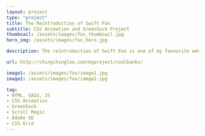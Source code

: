 ```yaml
---
layout: project
type: "project"
title: The Reintroduction of Swift Fox
subtitle: CSS Animation and GreenSock Project
thumbnail: /assets/images/fox_thumbnail.jpg
hero_img: /assets/images/fox_hero.jpg

description: The reintroduction of Swift Fox is one of my favourite web project. This website is full of CSS and JS animation, CSS and JS animation interact with audiences which makes the website to be more entertaining.

url: http://chingchinglee.com/myproject/coalbanks/

image1: /assets/images/fox/image1.jpg
image2: /assets/images/fox/iamge2.jpg

tag: 
- HTML, SASS, JS
- CSS Animation
- GreenSock
- Scroll Magic
- Adobe XD
- CSS Grid
---
```

